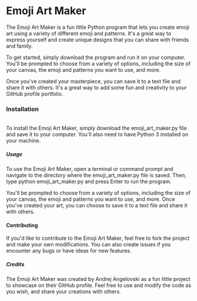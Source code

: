 # Emoji Art Maker
The Emoji Art Maker is a fun little Python program that lets you create emoji art using a variety of different emoji and patterns. It's a great way to express yourself and create unique designs that you can share with friends and family.

To get started, simply download the program and run it on your computer. You'll be prompted to choose from a variety of options, including the size of your canvas, the emoji and patterns you want to use, and more.

Once you've created your masterpiece, you can save it to a text file and share it with others. It's a great way to add some fun and creativity to your GitHub profile portfolio.

<h3>Installation</h3><br>
To install the Emoji Art Maker, simply download the emoji_art_maker.py file and save it to your computer. You'll also need to have Python 3 installed on your machine.

<h5>Usage</h5>
To use the Emoji Art Maker, open a terminal or command prompt and navigate to the directory where the emoji_art_maker.py file is saved. Then, type python emoji_art_maker.py and press Enter to run the program.

You'll be prompted to choose from a variety of options, including the size of your canvas, the emoji and patterns you want to use, and more. Once you've created your art, you can choose to save it to a text file and share it with others.

<h4>Contributing</h4>
If you'd like to contribute to the Emoji Art Maker, feel free to fork the project and make your own modifications. You can also create issues if you encounter any bugs or have ideas for new features.

<h5>Credits</h5>
The Emoji Art Maker was created by Andrej Angelovski as a fun little project to showcase on their GitHub profile. Feel free to use and modify the code as you wish, and share your creations with others.
